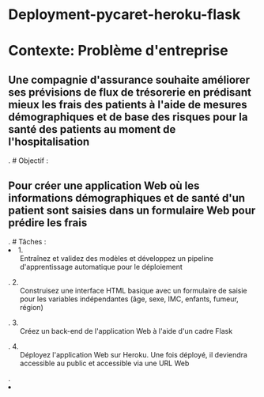 # Deployment-pycaret-heroku-flask
# Contexte: Problème d'entreprise
  <h2>Une compagnie d'assurance souhaite améliorer ses prévisions de flux de trésorerie en prédisant mieux les frais des patients à l'aide de mesures démographiques et de base des risques pour la santé des patients au moment de l'hospitalisation</h2>.
# Objectif :
 <h2>Pour créer une application Web où les informations démographiques et de santé d'un patient sont saisies dans un formulaire Web pour prédire les frais</h2>.
# Tâches :
<li>
 1. <ol>Entraînez et validez des modèles et développez un pipeline d'apprentissage automatique pour le déploiement</ol>.
 2. <ol>Construisez une interface HTML basique avec un formulaire de saisie pour les variables indépendantes (âge, sexe, IMC, enfants, fumeur, région)</ol>.
 3. <ol>Créez un back-end de l'application Web à l'aide d'un cadre Flask</ol>.
 4.<ol>Déployez l'application Web sur Heroku. Une fois déployé, il deviendra accessible au public et accessible via une URL Web</ol>.
<li>
